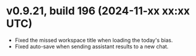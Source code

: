 # v0.9.21, build 196 (2024-11-xx xx:xx UTC)
- Fixed the missed workspace title when loading the today's bias.
- Fixed auto-save when sending assistant results to a new chat.